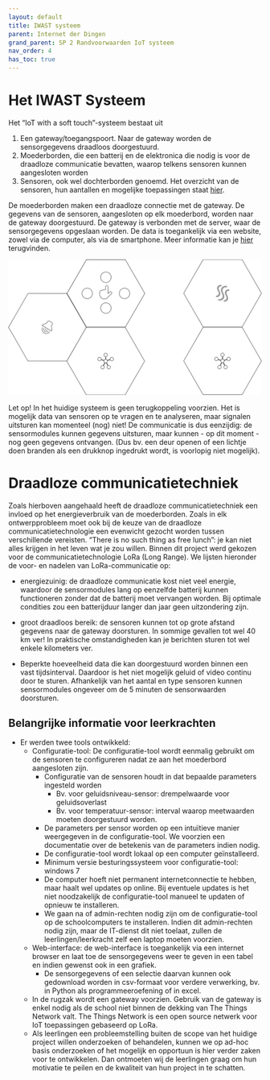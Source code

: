 ```yaml
---
layout: default
title: IWAST systeem
parent: Internet der Dingen
grand_parent: SP 2 Randvoorwaarden IoT systeem
nav_order: 4
has_toc: true
---
```

# Het IWAST Systeem
Het “IoT with a soft touch”-systeem bestaat uit
1. Een gateway/toegangspoort. Naar de gateway worden de sensorgegevens draadloos doorgestuurd.
2. Moederborden, die een batterij en de elektronica die nodig is voor de draadloze communicatie bevatten, waarop telkens sensoren kunnen aangesloten worden
3. Sensoren, ook wel dochterborden genoemd. Het overzicht van de sensoren, hun aantallen en mogelijke toepassingen staat [hier](./Sensors/sensors.html).

De moederborden maken een draadloze connectie met de gateway. 
De gegevens van de sensoren, aangesloten op elk moederbord, worden naar de gateway doorgestuurd. 
De gateway is verbonden met de server, waar de sensorgegevens opgeslaan worden. 
De data is toegankelijk via een website, zowel via de computer, als via de smartphone. Meer informatie kan je [hier](./Platform) terugvinden.

![](./assets/images/setup.svg)

Let op! In het huidige systeem is geen terugkoppeling voorzien. Het is mogelijk data van sensoren op te vragen en te analyseren, maar signalen uitsturen kan momenteel (nog) niet! De communicatie is dus eenzijdig: de sensormodules kunnen gegevens uitsturen, maar kunnen - op dit moment - nog geen gegevens ontvangen. (Dus bv. een deur openen of een lichtje doen branden als een drukknop ingedrukt wordt, is voorlopig niet mogelijk).

# Draadloze communicatietechniek
Zoals hierboven aangehaald heeft de draadloze communicatietechniek een invloed op het energieverbruik van de moederborden. Zoals in elk ontwerpprobleem moet ook bij de keuze van de draadloze communicatietechnologie een evenwicht gezocht worden tussen verschillende vereisten. “There is no such thing as free lunch”: je kan niet alles krijgen in het leven wat je zou willen. Binnen dit project werd gekozen voor de communicatietechnologie LoRa (Long Range). 
We lijsten hieronder de voor- en nadelen van LoRa-communicatie op:
- <i class="fas fa-plus"></i> energiezuinig: de draadloze communicatie kost niet veel energie, waardoor de sensormodules lang op eenzelfde batterij kunnen functioneren zonder dat de batterij moet vervangen worden. Bij optimale condities zou een batterijduur langer dan jaar geen uitzondering zijn.
+ <i class="fas fa-plus"></i> groot draadloos bereik: de sensoren kunnen tot op grote afstand gegevens naar de gateway doorsturen. In sommige gevallen tot wel 40 km ver! In praktische omstandigheden kan je berichten sturen tot wel enkele kilometers ver.
- <i class="fas fa-minus"></i> Beperkte hoeveelheid data die kan doorgestuurd worden binnen een vast tijdsinterval. Daardoor is het niet mogelijk geluid of video continu door te sturen. Afhankelijk van het aantal en type sensoren kunnen sensormodules ongeveer om de 5 minuten de sensorwaarden doorsturen.

## Belangrijke informatie voor leerkrachten

- Er werden twee tools ontwikkeld:
	* Configuratie-tool: De configuratie-tool wordt eenmalig gebruikt om de sensoren te configureren nadat ze aan het moederbord aangesloten zijn.
		- Configuratie van de sensoren houdt in dat bepaalde parameters ingesteld worden
			* Bv. voor geluidsniveau-sensor: drempelwaarde voor geluidsoverlast
			* Bv. voor temperatuur-sensor: interval waarop meetwaarden moeten doorgestuurd worden.
		- De parameters per sensor worden op een intuïtieve manier weergegeven in de configuratie-tool. We voorzien een documentatie over de betekenis van de parameters indien nodig.
		- De configuratie-tool wordt lokaal op een computer geïnstalleerd.
		- Minimum versie besturingssysteem voor configuratie-tool: windows 7
		- De computer hoeft niet permanent internetconnectie te hebben, maar haalt wel updates op online. Bij eventuele updates is het niet noodzakelijk de configuratie-tool manueel te updaten of opnieuw te installeren.
		- We gaan na of admin-rechten nodig zijn om de configuratie-tool op de schoolcomputers te installeren. Indien dit admin-rechten nodig zijn, maar de IT-dienst dit niet toelaat, zullen de leerlingen/leerkracht zelf een laptop moeten voorzien.
	* Web-interface: de web-interface is toegankelijk via een internet browser en laat toe de sensorgegevens weer te geven in een tabel en indien gewenst ook in een grafiek.
		- De sensorgegevens of een selectie daarvan kunnen ook gedownload worden in csv-formaat voor verdere verwerking, bv. in Python als programmeeroefening of in excel.
	* In de rugzak wordt een gateway voorzien. Gebruik van de gateway is enkel nodig als de school niet binnen de dekking van The Things Network valt. The Things Network is een open source netwerk voor IoT toepassingen gebaseerd op LoRa. 
	* Als leerlingen een probleemstelling buiten de scope van het huidige project willen onderzoeken of behandelen, kunnen we op ad-hoc basis onderzoeken of het mogelijk en opportuun is hier verder zaken voor te ontwikkelen. Dan ontmoeten wij de leerlingen graag om hun motivatie te peilen en de kwaliteit van hun project in te schatten.







